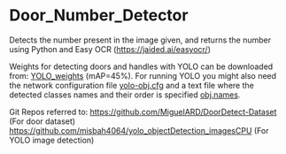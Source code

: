 # Door_Number_Detector
Detects the number present in the image given, and returns the number using Python and Easy OCR (https://jaided.ai/easyocr/)

Weights for detecting doors and handles with YOLO can be downloaded from: [YOLO_weights](https://drive.google.com/open?id=1i9E9pTPN5MtRxgBJWLnfQl2ypCv92dXk) (mAP=45%). For running YOLO you might also need the network configuration file [yolo-obj.cfg](https://github.com/MiguelARD/DoorDetect-Dataset/blob/master/yolo-obj.cfg) and a text file where the detected classes names and their order is specified [obj.names](https://github.com/MiguelARD/DoorDetect-Dataset/blob/master/obj.names).

Git Repos referred to: 
https://github.com/MiguelARD/DoorDetect-Dataset (For door dataset)
https://github.com/misbah4064/yolo_objectDetection_imagesCPU (For YOLO image detection)
